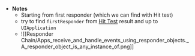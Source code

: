 - **Notes**
	- Starting from first responder (which we can find with Hit test)
	- try to find `firstResponder` from [Hit Test](Hit%20Test.md) result and up to `UIApplication`
	- ![[Responder Chain/Apps_receive_and_handle_events_using_responder_objects._A_responder_object_is_any_instance_of.png]]